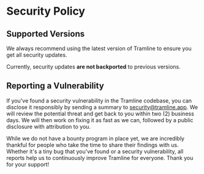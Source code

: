 # Security Policy

## Supported Versions

We always recommend using the latest version of Tramline to ensure you get all security updates.

Currently, security updates **are not backported** to previous versions. 

## Reporting a Vulnerability

If you've found a security vulnerability in the Tramline codebase, you can disclose it responsibly by sending a summary to security@tramline.app. 
We will review the potential threat and get back to you within two (2) business days. We will then work on fixing it as fast as we can, followed by a public disclosure with attribution to you. 

While we do not have a bounty program in place yet, we are incredibly thankful for people who take the time to share their findings with us. Whether it's a tiny bug that you've found or a security vulnerability, all reports help us to continuously improve Tramline for everyone. Thank you for your support!

